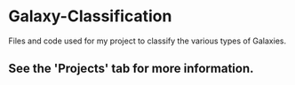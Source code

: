 # Galaxy-Classification
Files and code used for my project to classify the various types of Galaxies. 
## See the 'Projects' tab for more information.
